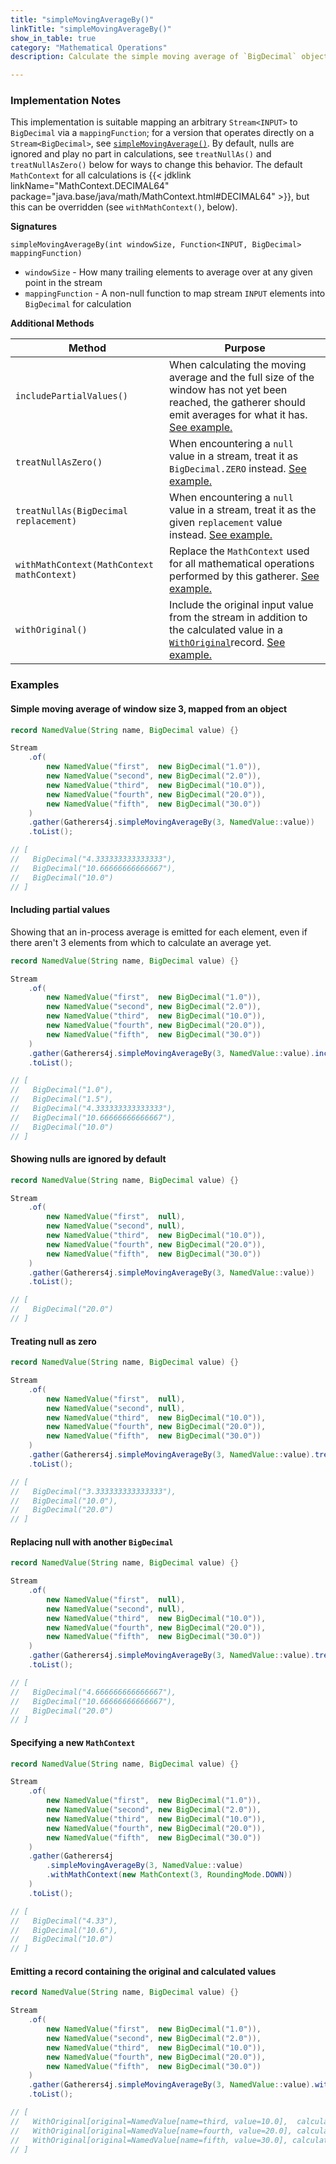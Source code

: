 ```yaml
---
title: "simpleMovingAverageBy()"
linkTitle: "simpleMovingAverageBy()"
show_in_table: true
category: "Mathematical Operations"
description: Calculate the simple moving average of `BigDecimal` objects mapped from a `Stream<INPUT>` via a `mappingFunction` and looking back `windowSize` number of elements.

---
```


### Implementation Notes
This implementation is suitable mapping an arbitrary `Stream<INPUT>` to `BigDecimal` via a `mappingFunction`; for a version that operates directly on a `Stream<BigDecimal>`, see [`simpleMovingAverage()`](/gatherers4j/gatherers/mathematical/simplemovingaverage/).
By default, nulls are ignored and play no part in calculations, see `treatNullAs()` and `treatNullAsZero()` below for ways to change this behavior. The default `MathContext`
for all calculations is {{< jdklink linkName="MathContext.DECIMAL64" package="java.base/java/math/MathContext.html#DECIMAL64" >}}, but this can be overridden (see `withMathContext()`, below).


**Signatures**

`simpleMovingAverageBy(int windowSize, Function<INPUT, BigDecimal> mappingFunction)`
* `windowSize` - How many trailing elements to average over at any given point in the stream
* `mappingFunction` - A non-null function to map stream `INPUT` elements into `BigDecimal` for calculation

**Additional Methods**

| Method                                     | Purpose                                                                                                                                                                                                                                                                                                           |
|--------------------------------------------|-------------------------------------------------------------------------------------------------------------------------------------------------------------------------------------------------------------------------------------------------------------------------------------------------------------------|
| `includePartialValues()`                   | When calculating the moving average and the full size of the window has not yet been reached, the gatherer should emit averages for what it has. [See example.](#including-partial-values)                                                                                                                        |
| `treatNullAsZero()`                        | When encountering a `null` value in a stream, treat it as `BigDecimal.ZERO` instead. [See example.](#treating-null-as-zero)                                                                                                                                                                                       |
| `treatNullAs(BigDecimal replacement)`      | When encountering a `null` value in a stream, treat it as the given `replacement` value instead. [See example.](#replacing-null-with-another-bigdecimal)                                                                                                                                                          |
| `withMathContext(MathContext mathContext)` | Replace the `MathContext` used for all mathematical operations performed by this gatherer. [See example.](#specifying-a-new-mathcontext)                                                                                                                                                                          |
| `withOriginal()`                           | Include the original input value from the stream in addition to the calculated value in a [`WithOriginal`](https://github.com/tginsberg/gatherers4j/blob/main/src/main/java/com/ginsberg/gatherers4j/dto/WithOriginal.java)record. [See example.](#emitting-a-record-containing-the-original-and-calculated-values) |

### Examples

#### Simple moving average of window size 3, mapped from an object

```java
record NamedValue(String name, BigDecimal value) {}

Stream
    .of(
        new NamedValue("first",  new BigDecimal("1.0")),
        new NamedValue("second", new BigDecimal("2.0")),
        new NamedValue("third",  new BigDecimal("10.0")),
        new NamedValue("fourth", new BigDecimal("20.0")),
        new NamedValue("fifth",  new BigDecimal("30.0"))
    )
    .gather(Gatherers4j.simpleMovingAverageBy(3, NamedValue::value))
    .toList();

// [ 
//   BigDecimal("4.333333333333333"), 
//   BigDecimal("10.66666666666667"),
//   BigDecimal("10.0") 
// ]
```

#### Including partial values

Showing that an in-process average is emitted for each element, even if there aren't 3 elements from which to calculate an average yet.

```java
record NamedValue(String name, BigDecimal value) {}

Stream
    .of(
        new NamedValue("first",  new BigDecimal("1.0")),
        new NamedValue("second", new BigDecimal("2.0")),
        new NamedValue("third",  new BigDecimal("10.0")),
        new NamedValue("fourth", new BigDecimal("20.0")),
        new NamedValue("fifth",  new BigDecimal("30.0"))
    )
    .gather(Gatherers4j.simpleMovingAverageBy(3, NamedValue::value).includePartialValues())
    .toList();

// [ 
//   BigDecimal("1.0"), 
//   BigDecimal("1.5"),
//   BigDecimal("4.333333333333333"), 
//   BigDecimal("10.66666666666667"),
//   BigDecimal("10.0") 
// ]
```


#### Showing nulls are ignored by default

```java
record NamedValue(String name, BigDecimal value) {}

Stream
    .of(
        new NamedValue("first",  null),
        new NamedValue("second", null),
        new NamedValue("third",  new BigDecimal("10.0")),
        new NamedValue("fourth", new BigDecimal("20.0")),
        new NamedValue("fifth",  new BigDecimal("30.0"))
    )
    .gather(Gatherers4j.simpleMovingAverageBy(3, NamedValue::value))
    .toList();

// [
//   BigDecimal("20.0") 
// ]
```

#### Treating null as zero

```java
record NamedValue(String name, BigDecimal value) {}

Stream
    .of(
        new NamedValue("first",  null),
        new NamedValue("second", null),
        new NamedValue("third",  new BigDecimal("10.0")),
        new NamedValue("fourth", new BigDecimal("20.0")),
        new NamedValue("fifth",  new BigDecimal("30.0"))
    )
    .gather(Gatherers4j.simpleMovingAverageBy(3, NamedValue::value).treatNullAsZero())
    .toList();

// [
//   BigDecimal("3.333333333333333"), 
//   BigDecimal("10.0"), 
//   BigDecimal("20.0") 
// ]
```

#### Replacing null with another `BigDecimal`


```java
record NamedValue(String name, BigDecimal value) {}

Stream
    .of(
        new NamedValue("first",  null),
        new NamedValue("second", null),
        new NamedValue("third",  new BigDecimal("10.0")),
        new NamedValue("fourth", new BigDecimal("20.0")),
        new NamedValue("fifth",  new BigDecimal("30.0"))
    )
    .gather(Gatherers4j.simpleMovingAverageBy(3, NamedValue::value).treatNullAs(BigDecimal.TWO))
    .toList();

// [
//   BigDecimal("4.666666666666667"), 
//   BigDecimal("10.66666666666667"), 
//   BigDecimal("20.0") 
// ]
```


#### Specifying a new `MathContext`


```java
record NamedValue(String name, BigDecimal value) {}

Stream
    .of(
        new NamedValue("first",  new BigDecimal("1.0")),
        new NamedValue("second", new BigDecimal("2.0")),
        new NamedValue("third",  new BigDecimal("10.0")),
        new NamedValue("fourth", new BigDecimal("20.0")),
        new NamedValue("fifth",  new BigDecimal("30.0"))
    )
    .gather(Gatherers4j
        .simpleMovingAverageBy(3, NamedValue::value)
        .withMathContext(new MathContext(3, RoundingMode.DOWN))
    )
    .toList();

// [ 
//   BigDecimal("4.33"), 
//   BigDecimal("10.6"),
//   BigDecimal("10.0") 
// ]
```


#### Emitting a record containing the original and calculated values


```java
record NamedValue(String name, BigDecimal value) {}

Stream
    .of(
        new NamedValue("first",  new BigDecimal("1.0")),
        new NamedValue("second", new BigDecimal("2.0")),
        new NamedValue("third",  new BigDecimal("10.0")),
        new NamedValue("fourth", new BigDecimal("20.0")),
        new NamedValue("fifth",  new BigDecimal("30.0"))
    )
    .gather(Gatherers4j.simpleMovingAverageBy(3, NamedValue::value).withOriginal())
    .toList();

// [ 
//   WithOriginal[original=NamedValue[name=third, value=10.0],  calculated=4.333333333333333]
//   WithOriginal[original=NamedValue[name=fourth, value=20.0], calculated=10.66666666666667]
//   WithOriginal[original=NamedValue[name=fifth, value=30.0], calculated=20.0]
// ]
```